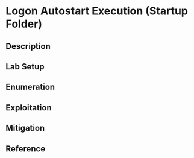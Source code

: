 # Logon Autostart Execution (Startup Folder)

## Description

## Lab Setup

## Enumeration

## Exploitation

## Mitigation

## Reference
